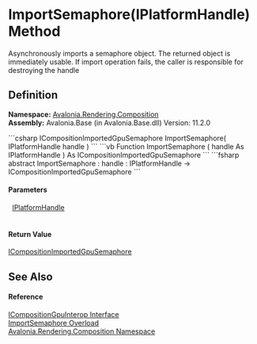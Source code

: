 # ImportSemaphore(IPlatformHandle) Method


Asynchronously imports a semaphore object. The returned object is immediately usable. If import operation fails, the caller is responsible for destroying the handle



## Definition
**Namespace:** <a href="N_Avalonia_Rendering_Composition">Avalonia.Rendering.Composition</a>  
**Assembly:** Avalonia.Base (in Avalonia.Base.dll) Version: 11.2.0

<Tabs groupId="api-code-preview">
<TabItem value="csharp" label="C#">
```csharp
ICompositionImportedGpuSemaphore ImportSemaphore(
	IPlatformHandle handle
)
```
</TabItem>
<TabItem value="vb" label="VB">
```vb
Function ImportSemaphore ( 
	handle As IPlatformHandle
) As ICompositionImportedGpuSemaphore
```
</TabItem>
<TabItem value="fsharp" label="F#">
```fsharp
abstract ImportSemaphore : 
        handle : IPlatformHandle -> ICompositionImportedGpuSemaphore 
```
</TabItem>
</Tabs>



#### Parameters
<dl><dt>  <a href="T_Avalonia_Platform_IPlatformHandle">IPlatformHandle</a></dt><dd> </dd></dl>

#### Return Value
<a href="T_Avalonia_Rendering_Composition_ICompositionImportedGpuSemaphore">ICompositionImportedGpuSemaphore</a>

## See Also


#### Reference
<a href="T_Avalonia_Rendering_Composition_ICompositionGpuInterop">ICompositionGpuInterop Interface</a>  
<a href="Overload_Avalonia_Rendering_Composition_ICompositionGpuInterop_ImportSemaphore">ImportSemaphore Overload</a>  
<a href="N_Avalonia_Rendering_Composition">Avalonia.Rendering.Composition Namespace</a>  
